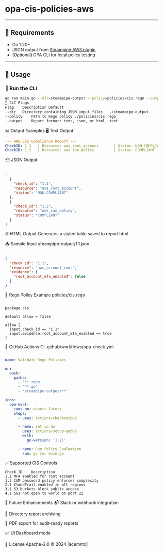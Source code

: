 # opa-cis-policies-aws

---

## 🧰 Requirements

- Go 1.20+
- JSON output from [Steampipe AWS plugin](https://hub.steampipe.io/plugins/turbot/aws)
- (Optional) OPA CLI for local policy testing

---

## 🚀 Usage

### 🔧 Run the CLI

```bash
go run main.go --dir=steampipe-output --policy=policies/cis.rego --output=text
🔘 CLI Flags
Flag	Description	Default
--dir	Directory containing JSON input files	./steampipe-output
--policy	Path to Rego policy	./policies/cis.rego
--output	Report format: text, json, or html	text

```

📊 Output Examples
🖥 Text Output
```yaml
--- AWS CIS Compliance Report ---
CheckID: 1.1   | Resource: aws_root_account       | Status: NON-COMPLIANT
CheckID: 1.2   | Resource: aws_iam_policy         | Status: COMPLIANT
```

📦 JSON Output
```json

[
  {
    "check_id": "1.1",
    "resource": "aws_root_account",
    "status": "NON-COMPLIANT"
  },
  {
    "check_id": "1.2",
    "resource": "aws_iam_policy",
    "status": "COMPLIANT"
  }
]
```
🌐 HTML Output
Generates a styled table saved to report.html.

📥 Sample Input
steampipe-output/1.1.json
```json

{
  "check_id": "1.1",
  "resource": "aws_account_root",
  "evidence": {
    "root_account_mfa_enabled": false
  }
}
```
🔐 Rego Policy Example
policies/cis.rego
```rego

package cis

default allow = false

allow {
  input.check_id == "1.1"
  input.evidence.root_account_mfa_enabled == true
}
```
🧪 GitHub Actions CI
.github/workflows/opa-check.yml
```yaml

name: Validate Rego Policies

on:
  push:
    paths:
      - '**.rego'
      - '**.go'
      - 'steampipe-output/**'

jobs:
  opa-eval:
    runs-on: ubuntu-latest
    steps:
      - uses: actions/checkout@v3

      - name: Set up Go
        uses: actions/setup-go@v5
        with:
          go-version: '1.21'

      - name: Run Policy Evaluation
        run: go run main.go
```
✅ Supported CIS Controls
```
Check ID	Description
1.1	MFA enabled for root account
1.2	IAM password policy enforces complexity
2.1	CloudTrail enabled in all regions
3.1	S3 buckets block public access
4.1	SGs not open to world on port 22
```

🧩 Future Enhancements
📬 Slack or webhook integration

📂 Directory report archiving

🧾 PDF export for audit-ready reports

📈 UI Dashboard mode

📄 License
Apache-2.0 © 2024 [acemnto]

